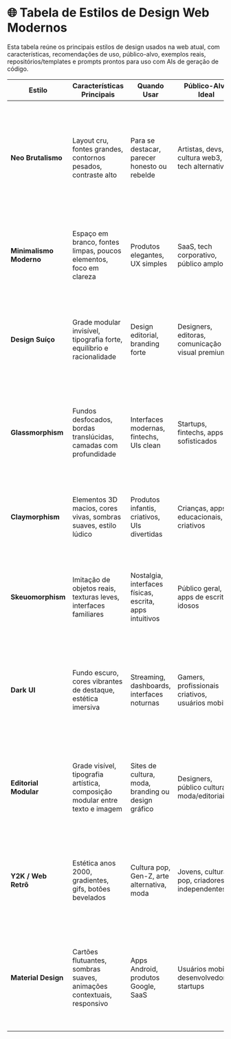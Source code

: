 # 🌐 Tabela de Estilos de Design Web Modernos

Esta tabela reúne os principais estilos de design usados na web atual, com características, recomendações de uso, público-alvo, exemplos reais, repositórios/templates e prompts prontos para uso com AIs de geração de código.

| Estilo                | Características Principais                                                                 | Quando Usar                                                                 | Público-Alvo Ideal                                 | Exemplos de Sites                                                                 | Repositórios / Templates                                                                 | Prompt para AIs                                                                                                                                                     |
|-----------------------|---------------------------------------------------------------------------------------------|------------------------------------------------------------------------------|----------------------------------------------------|------------------------------------------------------------------------------------|--------------------------------------------------------------------------------------------|---------------------------------------------------------------------------------------------------------------------------------------------------------------------|
| **Neo Brutalismo**     | Layout cru, fontes grandes, contornos pesados, contraste alto                             | Para se destacar, parecer honesto ou rebelde                                | Artistas, devs, cultura web3, tech alternativo     | [Exemplos no Webflow](https://webflow.com/made-in-webflow/neubrutalism)           | [Templates Webflow](https://webflow.com/made-in-webflow/neubrutalism)                    | Crie um site com layout propositalmente cru, fontes grotescas grandes, contornos pesados e cores vibrantes. Sem suavidade ou efeitos visuais refinados.             |
| **Minimalismo Moderno**| Espaço em branco, fontes limpas, poucos elementos, foco em clareza                         | Produtos elegantes, UX simples                                              | SaaS, tech corporativo, público amplo              | [Colorlib Examples](https://colorlib.com/wp/minimalist-website-examples/)         | [Templates Webflow](https://webflow.com/made-in-webflow/minimal)                         | Gere um layout limpo e elegante, com espaço em branco, tipografia sans-serif moderna e foco no conteúdo.                                                           |
| **Design Suíço**       | Grade modular invisível, tipografia forte, equilíbrio e racionalidade                      | Design editorial, branding forte                                            | Designers, editoras, comunicação visual premium     | [Exemplos Webflow](https://webflow.com/made-in-webflow/swiss)                    | [Templates Webflow](https://webflow.com/made-in-webflow/swiss)                            | Desenhe uma página com grid modular invisível, tipografia precisa e hierarquia textual clara. Balanceamento rigoroso.                                               |
| **Glassmorphism**      | Fundos desfocados, bordas translúcidas, camadas com profundidade                           | Interfaces modernas, fintechs, UIs clean                                    | Startups, fintechs, apps sofisticados              | [Webflow Glassmorphism](https://webflow.com/made-in-webflow/glassmorphism)        | [Templates Webflow](https://webflow.com/made-in-webflow/glassmorphism)                  | Crie uma interface com efeito vidro (frosted glass), elementos translúcidos e camadas flutuantes. Paleta clean e contrastes suaves.                                |
| **Claymorphism**       | Elementos 3D macios, cores vivas, sombras suaves, estilo lúdico                            | Produtos infantis, criativos, UIs divertidas                                | Crianças, apps educacionais, criativos             | [Dribbble Claymorphism](https://dribbble.com/search/claymorphism)                | [Tutorial Bamboo Lab](https://bamboolab.eu/blog/design/all-about-claymorphism-and-how-to-create-it-on-your-own) | Gere componentes 3D com aparência macia, sombras suaves, botões infláveis e estilo divertido.                                                                       |
| **Skeuomorphism**      | Imitação de objetos reais, texturas leves, interfaces familiares                           | Nostalgia, interfaces físicas, escrita, apps intuitivos                     | Público geral, apps de escrita, idosos              | [Webflow Skeuomorphism](https://webflow.com/made-in-webflow/skeuomorphism)        | [Templates Webflow](https://webflow.com/made-in-webflow/skeuomorphism)                  | Crie uma interface que simule objetos físicos com texturas leves e botões com aparência real. Ideal para interfaces familiares.                                    |
| **Dark UI**            | Fundo escuro, cores vibrantes de destaque, estética imersiva                               | Streaming, dashboards, interfaces noturnas                                  | Gamers, profissionais criativos, usuários mobile    | [Dark UI Inspo](https://superdevresources.com/dark-ui-inspiration/)               | [Templates Webflow](https://webflow.com/made-in-webflow/dark)                            | Crie um layout com fundo escuro, tipografia clara, acentos vibrantes e animações suaves. Foco em estética moderna e confortável.                                   |
| **Editorial Modular**  | Grade visível, tipografia artística, composição modular entre texto e imagem               | Sites de cultura, moda, branding ou design gráfico                          | Designers, público cultural, moda/editoriais        | [Subframe Examples](https://www.subframe.com/tips/editorial-website-design-examples) | [Templates Webflow](https://webflow.com/made-in-webflow/editorial)                       | Desenvolva um layout editorial com grid visível, destaque para tipografia e composição modular de imagem e texto em alta hierarquia visual.                         |
| **Y2K / Web Retrô**    | Estética anos 2000, gradientes, gifs, botões bevelados                                     | Cultura pop, Gen-Z, arte alternativa, moda                                  | Jovens, cultura pop, criadores independentes        | [Webflow Y2K](https://webflow.com/made-in-webflow/y2k)                          | [Templates Webflow](https://webflow.com/made-in-webflow/y2k)                             | Crie um layout inspirado nos anos 2000 com gradientes metálicos, gifs animados e botões bevel. Propositalmente exagerado e divertido.                               |
| **Material Design**    | Cartões flutuantes, sombras suaves, animações contextuais, responsivo                      | Apps Android, produtos Google, SaaS                                         | Usuários mobile, desenvolvedores, startups          | [Material Examples](https://m2.material.io/develop/web/examples)                 | [Material Components](https://m3.material.io/develop/web)                                | Implemente componentes com sombras, cores acessíveis, cartões flutuantes e comportamento responsivo conforme Material Design 3.                                      |
